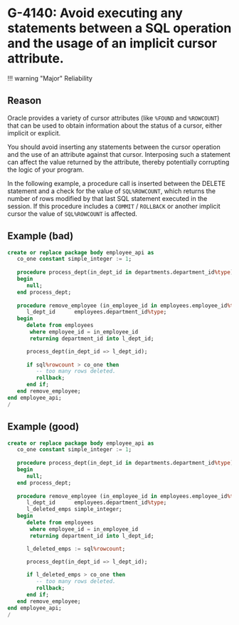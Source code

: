 # G-4140: Avoid executing any statements between a SQL operation and the usage of an implicit cursor attribute.

!!! warning "Major"
    Reliability

## Reason

Oracle provides a variety of cursor attributes (like `%FOUND` and `%ROWCOUNT`) that can be used to obtain information about the status of a cursor, either implicit or explicit. 

You should avoid inserting any statements between the cursor operation and the use of an attribute against that cursor. Interposing such a statement can affect the value returned by the attribute, thereby potentially corrupting the logic of your program. 

In the following example, a procedure call is inserted between the DELETE statement and a check for the value of `SQL%ROWCOUNT`, which returns the number of rows modified by that last SQL statement executed in the session. If this procedure includes a `COMMIT` / `ROLLBACK` or another implicit cursor the value of `SQL%ROWCOUNT` is affected.


## Example (bad)

``` sql
create or replace package body employee_api as
   co_one constant simple_integer := 1;
   
   procedure process_dept(in_dept_id in departments.department_id%type) is
   begin
      null;
   end process_dept;
      
   procedure remove_employee (in_employee_id in employees.employee_id%type) is
      l_dept_id      employees.department_id%type;
   begin
      delete from employees
       where employee_id = in_employee_id
       returning department_id into l_dept_id;

      process_dept(in_dept_id => l_dept_id);
      
      if sql%rowcount > co_one then
         -- too many rows deleted. 
         rollback;
      end if;
   end remove_employee;
end employee_api;
/
```

## Example (good)

``` sql
create or replace package body employee_api as
   co_one constant simple_integer := 1;
   
   procedure process_dept(in_dept_id in departments.department_id%type) is
   begin
      null;
   end process_dept;
      
   procedure remove_employee (in_employee_id in employees.employee_id%type) is
      l_dept_id      employees.department_id%type;
      l_deleted_emps simple_integer;
   begin
      delete from employees
       where employee_id = in_employee_id
       returning department_id into l_dept_id;

      l_deleted_emps := sql%rowcount;

      process_dept(in_dept_id => l_dept_id);
      
      if l_deleted_emps > co_one then
         -- too many rows deleted. 
         rollback;
      end if;
   end remove_employee;
end employee_api;
/
```